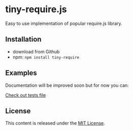 tiny-require.js
=========

Easy to use implementation of popular require.js library.

## Installation
* download from Github
* npm: `npm install tiny-require`

## Examples

Documentation will be improved soon but for now you can:

[Check out tests file](https://github.com/Sahadar/tiny-require.js/blob/master/test/test.js)

## License

This content is released under the [MIT License](http://opensource.org/licenses/MIT).